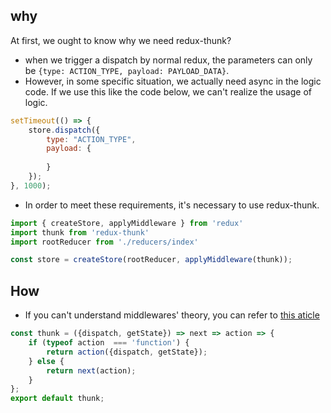 ## why
At first, we ought to know why we need redux-thunk? 
- when we trigger a dispatch by normal redux, the parameters can only be `{type: ACTION_TYPE, payload: PAYLOAD_DATA}`. 
- However, in some specific situation, we actually need async in the logic code.
If we use this like the code below, we can't realize the usage of logic.

```javascript
setTimeout(() => {
    store.dispatch({
        type: "ACTION_TYPE",
        payload: {
            
        }
    });
}, 1000);
```

- In order to meet these requirements, it's necessary to use redux-thunk.

```javascript
import { createStore, applyMiddleware } from 'redux'
import thunk from 'redux-thunk'
import rootReducer from './reducers/index'

const store = createStore(rootReducer, applyMiddleware(thunk));
```

## How
- If you can't understand middlewares' theory, you can refer to [this aticle](https://github.com/wannamakeudance/redux-middleware-pattern)

```javascript
const thunk = ({dispatch, getState}) => next => action => {
    if (typeof action  === 'function') {
        return action({dispatch, getState});
    } else {
        return next(action);
    }
};
export default thunk;
```